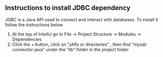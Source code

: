 ## Instructions to install JDBC dependency

JDBC is a Java API used to connect and interact with databases. To install it follow the instructions below
1. At the top of IntelliJ go to File -> Project Structure -> Modules -> Dependencies 
2. Click the + button, click on "JARs or directories" , then find "mysql-connector-java" under the "lib" folder in the project folder
